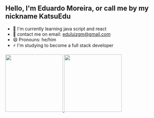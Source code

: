 ## Hello, I'm Eduardo Moreira, or call me by my nickname KatsuEdu

- 🌱 I'm currently learning java script and react
- 💬 contact me on email: eduluizgm@gmail.com
- 😄 Pronouns: he/him
- ⚡ I'm studying to become a full stack developer

<div>
  <a href="https://github.com/edumoreiradev">
    <img height="180em" src="https://github-readme-stats.vercel.app/api?username=edumoreiradev&show_icons=true&theme=aura_dark&include_all_comits=true&count_private=true"/>
    <img height="180em" src="https://github-readme-stats.vercel.app/api/top-langs/?username=edumoreiradev&layout=compact&langs_count=16&theme=aura_dark"/>
    </div>

